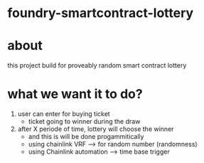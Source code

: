 # foundry-smartcontract-lottery

# about

this project build for proveably random smart contract lottery

# what we want it to do?

1. user can enter for buying ticket
    - ticket going to winner during the draw
2. after X periode of time, lottery will choose the winner
    - and this is will be done progammitically
    - using chainlink VRF --> for random number (randomness)
    - using Chainlink automation --> time base trigger 

